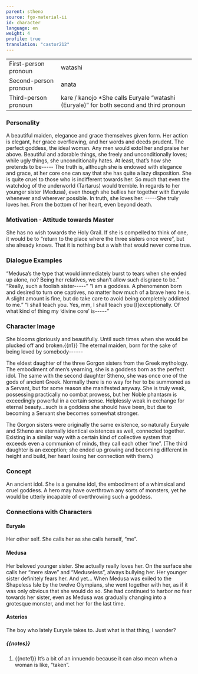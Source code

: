 ```yaml
---
parent: stheno
source: fgo-material-ii
id: character
language: en
weight: 4
profile: true
translation: "castor212"
---
```


<table>
  <tr><td>First-person pronoun</td><td>watashi</td></tr>
  <tr><td>Second-person pronoun</td><td>anata</td></tr>
  <tr><td>Third-person pronoun</td><td>kare / kanojo *She calls Euryale “watashi (Euryale)” for both second and third pronoun</td></tr>
</table>

### Personality

A beautiful maiden, elegance and grace themselves given form.
Her action is elegant, her grace overflowing, and her words and deeds prudent.
The perfect goddess, the ideal woman.
Any men would extol her and praise her above. Beautiful and adorable things, she freely and unconditionally loves; while ugly things, she unconditionally hates.
At least, that’s how she pretends to be-----
The truth is, although she is endowed with elegance and grace, at her core one can say that she has quite a lazy disposition. She is quite cruel to those who is indifferent towards her. So much that even the watchdog of the underworld (Tartarus) would tremble.
In regards to her younger sister (Medusa), even though she bullies her together with Euryale whenever and wherever possible. In truth, she loves her.
-----She truly loves her. From the bottom of her heart, even beyond death.

### Motivation · Attitude towards Master

She has no wish towards the Holy Grail.
If she is compelled to think of one, it would be to “return to the place where the three sisters once were”, but she already knows. That it is nothing but a wish that would never come true.

### Dialogue Examples

“Medusa’s the type that would immediately burst to tears when she ended up alone, no? Being her relatives, we shan’t allow such disgrace to be.”
“Really, such a foolish sister-----”
“I am a goddess. A phenomenon born and desired to turn one captives, no matter how much of a brave hero he is. A slight amount is fine, but do take care to avoid being completely addicted to me.”
“I shall teach you. Yes, mm, I shall teach you [I]exceptionally. Of what kind of thing my ‘divine core’ is-----”

### Character Image

She blooms gloriously and beautifully. Until such times when she would be plucked off and broken.{{n1}}
The eternal maiden, born for the sake of being loved by somebody------

The eldest daughter of the three Gorgon sisters from the Greek mythology.
The embodiment of men’s yearning, she is a goddess born as the perfect idol.
The same with the second daughter Stheno, she was once one of the gods of ancient Greek. Normally there is no way for her to be summoned as a Servant, but for some reason she manifested anyway. She is truly weak, possessing practically no combat prowess, but her Noble phantasm is exceedingly powerful in a certain sense.
Helplessly weak in exchange for eternal beauty...such is a goddess she should have been, but due to becoming a Servant she becomes somewhat stronger.

The Gorgon sisters were originally the same existence, so naturally Euryale and Stheno are eternally identical existences as well, connected together. Existing in a similar way with a certain kind of collective system that exceeds even a communion of minds, they call each other “me”.
(The third daughter is an exception; she ended up growing and becoming different in height and build, her heart losing her connection with them.)

### Concept

An ancient idol.
She is a genuine idol, the embodiment of a whimsical and cruel goddess. A hero may have overthrown any sorts of monsters, yet he would be utterly incapable of overthrowing such a goddess.

### Connections with Characters

#### Euryale

Her other self.
She calls her as she calls herself, “me”.

#### Medusa

Her beloved younger sister. She actually really loves her.
On the surface she calls her “mere slave” and “Meduseless”, always bullying her. Her younger sister definitely fears her. And yet…
When Medusa was exiled to the Shapeless Isle by the twelve Olympians, she went together with her, as if it was only obvious that she would do so. She had continued to harbor no fear towards her sister, even as Medusa was gradually changing into a grotesque monster, and met her for the last time.

#### Asterios

The boy who lately Euryale takes to.
Just what is that thing, I wonder?

##### {{notes}}

1. {{note1}} It’s a bit of an innuendo because it can also mean when a woman is like, “taken”.
